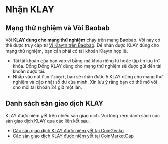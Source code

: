 # Nhận KLAY

## Mạng thử nghiệm và Vòi Baobab <a id="baobab-testnet-and-faucet"></a>

Vòi **KLAY dùng cho mạng thử nghiệm** chạy trên mạng Baobab. Vòi này có thể được truy cập từ [Ví Klaytn trên Baobab](https://baobab.wallet.klaytn.foundation). Để nhận được KLAY dùng cho mạng thử nghiệm, bạn cần phải có tài khoản Klaytn hợp lệ.

- Tải tài khoản của bạn vào ví bằng mã khóa riêng tư hoặc tập tin lưu trữ khóa. Đồng Đồng KLAY dùng cho mạng thử nghiệm sẽ được gửi đến tài khoản được tải.
- Nhấp vào nút `Run Faucet`, bạn sẽ nhận được 5 KLAY dùng cho mạng thử nghiệm và cập nhật số dư của mình. Xin lưu ý rằng bạn có thể mở vòi cho mỗi tài khoản 24 giờ một lần.

## Danh sách sàn giao dịch KLAY <a id="klay-exchange-list"></a>

KLAY được niêm yết trên nhiều sàn giao dịch.  Vui lòng xem danh sách các sàn giao dịch KLAY qua các liên kết sau.

- [Các sàn giao dịch KLAY được niêm yết tại CoinGecko](https://www.coingecko.com/en/coins/klay#markets)
- [Các sàn giao dịch KLAY được niêm yết tại CoinMarketCap](https://coinmarketcap.com/currencies/klaytn/markets/)
